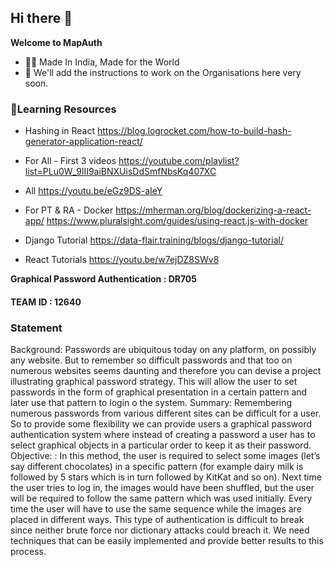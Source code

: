 ## Hi there 👋


**Welcome to MapAuth**

- 🙋‍♀️ Made In India, Made for the World 
- 🙋‍ We'll add the instructions to work on the Organisations here very soon.

### 🙋‍Learning Resources 
- Hashing in React
https://blog.logrocket.com/how-to-build-hash-generator-application-react/

- For All - First 3 videos
https://youtube.com/playlist?list=PLu0W_9lII9aiBNXUisDdSmfNbsKq407XC
- All
https://youtu.be/eGz9DS-aIeY
- For PT & RA -  Docker
https://mherman.org/blog/dockerizing-a-react-app/
https://www.pluralsight.com/guides/using-react.js-with-docker
- Django Tutorial
https://data-flair.training/blogs/django-tutorial/
- React Tutorials
https://youtu.be/w7ejDZ8SWv8

**Graphical Password Authentication : DR705**
#### TEAM ID : 12640

### Statement
Background: Passwords are ubiquitous today on any platform, on possibly any website. But to remember so difficult passwords and that too on numerous websites seems daunting and therefore you can devise a project illustrating graphical password strategy. This will allow the user to set passwords in the form of graphical presentation in a certain pattern and later use that pattern to login o the system. Summary: Remembering numerous passwords from various different sites can be difficult for a user. So to provide some flexibility we can provide users a graphical password authentication system where instead of creating a password a user has to select graphical objects in a particular order to keep it as their password. Objective: : In this method, the user is required to select some images (let’s say different chocolates) in a specific pattern (for example dairy milk is followed by 5 stars which is in turn followed by KitKat and so on). Next time the user tries to log in, the images would have been shuffled, but the user will be required to follow the same pattern which was used initially. Every time the user will have to use the same sequence while the images are placed in different ways. This type of authentication is difficult to break since neither brute force nor dictionary attacks could breach it. We need techniques that can be easily implemented and provide better results to this process.



